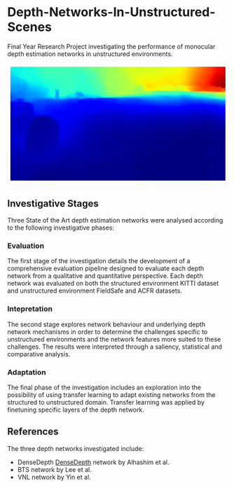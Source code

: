 # Depth-Networks-In-Unstructured-Scenes
Final Year Research Project investigating the performance of monocular depth estimation networks in unstructured environments.


![Depth Estimation in Unstructured, Natural Scenes](alhashim_fieldsafe_1.png?raw=true "Depth Estimation in Unstructured, Natural Scenes")


## Investigative Stages
Three State of the Art depth estimation networks were analysed according to the following investigative phases:


### Evaluation
The first stage of the investigation details the development of a comprehensive evaluation pipeline designed to evaluate each depth network from a qualitative and quantitative perspective. Each depth network was evaluated on both the structured environment KITTI dataset and unstructured environment FieldSafe and ACFR datasets.

### Intepretation
The second stage explores network behaviour and underlying depth network mechanisms in order to determine the challenges specific to unstructured environments and the network features more suited to these challenges. The results were interpreted through a saliency, statistical and comparative analysis.

### Adaptation
The final phase of the investigation includes an exploration into the possibility of using transfer learning to adapt existing networks from the structured to unstructured domain. Transfer learning was applied by finetuning specific layers of the depth network.



## References
The three depth networks investigated include:

- DenseDepth [DenseDepth](https://github.com/ialhashim/DenseDepth) network by Alhashim et al. 
- BTS network by Lee et al. 
- VNL network by Yin et al. 